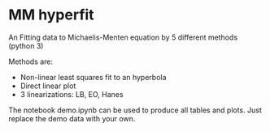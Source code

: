 # MM hyperfit

An 
Fitting data to Michaelis-Menten equation by 5 different methods (python 3)

Methods are:
- Non-linear least squares fit to an hyperbola
- Direct linear plot
- 3 linearizations: LB, EO, Hanes

The notebook demo.ipynb can be used to produce all tables and plots. Just replace the demo data with your own.

